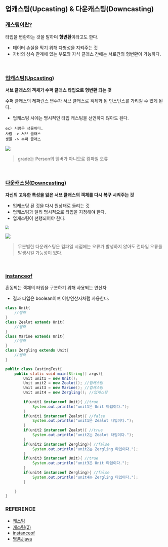 ## 업캐스팅(Upcasting) & 다운캐스팅(Downcasting)



### <u>캐스팅이란?</u>

타입을 변환하는 것을 말하며 **형변환**이라고도 한다.

* 데이터 손실을 막기 위해 다형성을 지켜주는 것
* 자바의 상속 관계에 있는 부모와 자식 클래스 간에는 서로간의 형변환이 가능하다.

<br/>

### <u>업캐스팅(Upcasting)</u>

**서브 클래스의 객체가 수퍼 클래스 타입으로 형변환 되는 것**

수퍼 클래스의 레퍼런스 변수가 서브 클래스로 객체화 된 인스턴스를 가리킬 수 있게 된다.

* 업캐스팅 시에는 명시적인 타입 캐스팅을 선언하지 않아도 된다.

~~~
ex) 사람은 생물이다.
사람 -> 서브 클래스
생물 -> 수퍼 클래스
~~~

![](C:\Users\jyb63\Desktop\취업스터디\1st\BJY\resource\upcasting.jpg)

> grade는 Person의 멤버가 아니므로 컴파일 오류

<br/>

### <u>다운캐스팅(Downcasting)</u>

**자신의 고유한 특성을 잃은 서브 클래스의 객체를 다시 복구 시켜주는 것**

* 업캐스팅 된 것을 다시 원상태로 돌리는 것
* 업캐스팅과 달리 명시적으로 타입을 지정해야 한다.
* 업캐스팅이 선행되어야 한다.

<img src="C:\Users\jyb63\Desktop\취업스터디\1st\BJY\resource\downcasting1.jpg" style="zoom: 67%;" />

![](C:\Users\jyb63\Desktop\취업스터디\1st\BJY\resource\downcasting2.jpg)

>  무분별한 다운캐스팅은 컴파일 시점에는 오류가 발생하지 않아도 런타임 오류를 발생시킬 가능성이 있다.  

<br/>

### <u>instanceof</u>

혼동되는 객체의 타입을 구분하기 위해 사용되는 연산자

* 결과 타입은 boolean이며 이항연산자처럼 사용한다.

~~~java
class Unit{
    //생략
}
class Zealot extends Unit{
    //생략
}
class Marine extends Unit{
    //생략
}
class Zergling extends Unit{
    //생략
}

public class CastingTest{
    public static void main(String[] args){
        Unit unit1 = new Unit();
        Unit unit2 = new Zealot(); //업캐스팅
        Unit unit3 = new Marine(); //업캐스팅
        Unit unit4 = new Zergling(); //업캐스팅
        
        if(unit1 instanceof Unit){ //true
            System.out.println("unit1은 Unit 타입이다.");
        }
        if(unit1 instanceof Zealot){ //false
            System.out.println("unit1은 Zealot 타입이다.");
        }
        if(unit2 instanceof Zealot){ //true
            System.out.println("unit2는 Zealot 타입이다.");
        }
        if(unit2 instanceof Zergling){ //false
            System.out.println("unit2는 Zergling 타입이다.");
        }
        if(unit3 instanceof Unit){ //true
            System.out.println("unit3은 Unit 타입이다.");
        }
        if(unit4 instanceof Zergling){ //false
            System.out.println("unit4는 Zergling 타입이다.");
        }
        
    }
}
~~~



### REFERENCE

* [캐스팅](https://m.blog.naver.com/PostView.nhn?blogId=dlaxodud2388&logNo=221642221204&proxyReferer=https:%2F%2Fwww.google.com%2F)
* [캐스팅(2)](https://mommoo.tistory.com/40)
* [instanceof](https://woochan-autobiography.tistory.com/201)
* [명품Jjava](https://slidesplayer.org/slide/14701469/)

